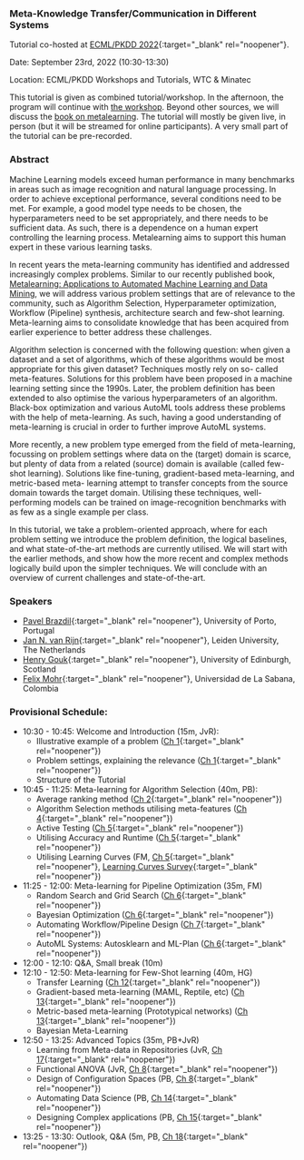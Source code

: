 ### Meta-Knowledge Transfer/Communication in Different Systems

Tutorial co-hosted at [ECML/PKDD 2022](https://2022.ecmlpkdd.org/){:target="_blank" rel="noopener"}. 

Date: September 23rd, 2022 (10:30-13:30)

Location: ECML/PKDD Workshops and Tutorials, WTC & Minatec

This tutorial is given as combined tutorial/workshop. In the afternoon, the program will continue with [the workshop](/metalearning/2022ECMLPKDDworkshop). Beyond other sources, we will discuss the [book on metalearning](/metalearning/book). The tutorial will mostly be given live, in person (but it will be streamed for online participants). A very small part of the tutorial can be pre-recorded.

### Abstract

Machine Learning models exceed human performance in many benchmarks in areas such as image recognition and natural language processing. In order to achieve exceptional performance, several conditions need to be met. For example, a good model type needs to be chosen, the hyperparameters need to be set appropriately, and there needs to be sufficient data. As such, there is a dependence on a human expert controlling the learning process. Metalearning aims to support this human expert in these various learning tasks.

In recent years the meta-learning community has identified and addressed increasingly complex problems. Similar to our recently published book, [Metalearning: Applications to Automated Machine Learning and Data Mining](/metalearning/book), we will address various problem settings that are of relevance to the community, such as Algorithm Selection, Hyperparameter optimization, Workflow (Pipeline) synthesis, architecture search and few-shot learning. Meta-learning aims to consolidate knowledge that has been acquired from earlier experience to better address these challenges.

Algorithm selection is concerned with the following question: when given a dataset and a set of algorithms, which of these algorithms would be most appropriate for this given dataset? Techniques mostly rely on so- called meta-features. Solutions for this problem have been proposed in a machine learning setting since the 1990s. Later, the problem definition has been extended to also optimise the various hyperparameters of an algorithm. Black-box optimization and various AutoML tools address these problems with the help of meta-learning. As such, having a good understanding of meta-learning is crucial in order to further improve AutoML systems.

More recently, a new problem type emerged from the field of meta-learning, focussing on problem settings where data on the (target) domain is scarce, but plenty of data from a related (source) domain is available (called few-shot learning). Solutions like fine-tuning, gradient-based meta-learning, and metric-based meta- learning attempt to transfer concepts from the source domain towards the target domain. Utilising these techniques, well-performing models can be trained on image-recognition benchmarks with as few as a single example per class.

In this tutorial, we take a problem-oriented approach, where for each problem setting we introduce the problem definition, the logical baselines, and what state-of-the-art methods are currently utilised. We will start with the earlier methods, and show how the more recent and complex methods logically build upon the simpler techniques. We will conclude with an overview of current challenges and state-of-the-art.


### Speakers
* [Pavel Brazdil](http://www.liaad.up.pt/area/pbrazdil/pavel-brazdil){:target="_blank" rel="noopener"}, University of Porto, Portugal
* [Jan N. van Rijn](https://www.universiteitleiden.nl/en/staffmembers/jan-van-rijn){:target="_blank" rel="noopener"}, Leiden University, The Netherlands
* [Henry Gouk](https://www.henrygouk.com/){:target="_blank" rel="noopener"}, University of Edinburgh, Scotland 
* [Felix Mohr](https://www.linkedin.com/in/felix-mohr-83464a220/){:target="_blank" rel="noopener"}, Universidad de La Sabana, Colombia

### Provisional Schedule:

* 10:30 - 10:45: Welcome and Introduction (15m, JvR):
  * Illustrative example of a problem ([Ch 1](https://link.springer.com/chapter/10.1007/978-3-030-67024-5_1){:target="_blank" rel="noopener"})
  * Problem settings, explaining the relevance ([Ch 1](https://link.springer.com/chapter/10.1007/978-3-030-67024-5_1){:target="_blank" rel="noopener"})
  * Structure of the Tutorial
* 10:45 - 11:25: Meta-learning for Algorithm Selection (40m, PB):
  * Average ranking method ([Ch 2](https://link.springer.com/chapter/10.1007/978-3-030-67024-5_2){:target="_blank" rel="noopener"})
  * Algorithm Selection methods utilising meta-features ([Ch 4](https://link.springer.com/chapter/10.1007/978-3-030-67024-5_4){:target="_blank" rel="noopener"})
  * Active Testing ([Ch 5](https://link.springer.com/chapter/10.1007/978-3-030-67024-5_5){:target="_blank" rel="noopener"})
  * Utilising Accuracy and Runtime ([Ch 5](https://link.springer.com/chapter/10.1007/978-3-030-67024-5_5){:target="_blank" rel="noopener"})
  * Utilising Learning Curves (FM, [Ch 5](https://link.springer.com/chapter/10.1007/978-3-030-67024-5_5){:target="_blank" rel="noopener"}, [Learning Curves Survey](https://arxiv.org/abs/2201.12150){:target="_blank" rel="noopener"})
* 11:25 - 12:00: Meta-learning for Pipeline Optimization (35m, FM)
  * Random Search and Grid Search ([Ch 6](https://link.springer.com/chapter/10.1007/978-3-030-67024-5_6){:target="_blank" rel="noopener"})
  * Bayesian Optimization ([Ch 6](https://link.springer.com/chapter/10.1007/978-3-030-67024-5_6){:target="_blank" rel="noopener"})
  * Automating Workflow/Pipeline Design ([Ch 7](https://link.springer.com/chapter/10.1007/978-3-030-67024-5_7){:target="_blank" rel="noopener"})
  * AutoML Systems: Autosklearn and ML-Plan ([Ch 6](https://link.springer.com/chapter/10.1007/978-3-030-67024-5_6){:target="_blank" rel="noopener"})
* 12:00 - 12:10: Q&A, Small break (10m)
* 12:10 - 12:50: Meta-learning for Few-Shot learning (40m, HG)
  * Transfer Learning ([Ch 12](https://link.springer.com/chapter/10.1007/978-3-030-67024-5_12){:target="_blank" rel="noopener"})
  * Gradient-based meta-learning (MAML, Reptile, etc) ([Ch 13](https://link.springer.com/chapter/10.1007/978-3-030-67024-5_13){:target="_blank" rel="noopener"})
  * Metric-based meta-learning (Prototypical networks) ([Ch 13](https://link.springer.com/chapter/10.1007/978-3-030-67024-5_13){:target="_blank" rel="noopener"})
  * Bayesian Meta-Learning
* 12:50 - 13:25: Advanced Topics (35m, PB+JvR)
  * Learning from Meta-data in Repositories (JvR, [Ch 17](https://link.springer.com/chapter/10.1007/978-3-030-67024-5_17){:target="_blank" rel="noopener"})
  * Functional ANOVA (JvR, [Ch 8](https://link.springer.com/chapter/10.1007/978-3-030-67024-5_8){:target="_blank" rel="noopener"})
  * Design of Configuration Spaces (PB, [Ch 8](https://link.springer.com/chapter/10.1007/978-3-030-67024-5_8){:target="_blank" rel="noopener"})
  * Automating Data Science (PB, [Ch 14](https://link.springer.com/chapter/10.1007/978-3-030-67024-5_14){:target="_blank" rel="noopener"})
  * Designing Complex applications (PB, [Ch 15](https://link.springer.com/chapter/10.1007/978-3-030-67024-5_15){:target="_blank" rel="noopener"})
* 13:25 - 13:30: Outlook, Q&A (5m, PB, [Ch 18](https://link.springer.com/chapter/10.1007/978-3-030-67024-5_18){:target="_blank" rel="noopener"})


